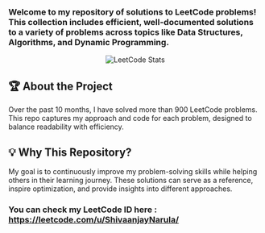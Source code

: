 ### Welcome to my repository of solutions to LeetCode problems! This collection includes efficient, well-documented solutions to a variety of problems across topics like Data Structures, Algorithms, and Dynamic Programming.

<div align="center"> <img src="https://leetcard.jacoblin.cool/ShivaanjayNarula?theme=transparent&font=Chelsea%20Market&ext=heatmap" alt="LeetCode Stats"> </div>

## 🏆 About the Project
Over the past 10 months, I have solved more than 900 LeetCode problems. This repo captures my approach and code for each problem, designed to balance readability with efficiency.

## 💡 Why This Repository?
My goal is to continuously improve my problem-solving skills while helping others in their learning journey. These solutions can serve as a reference, inspire optimization, and provide insights into different approaches.
### You can check my LeetCode ID here : https://leetcode.com/u/ShivaanjayNarula/
